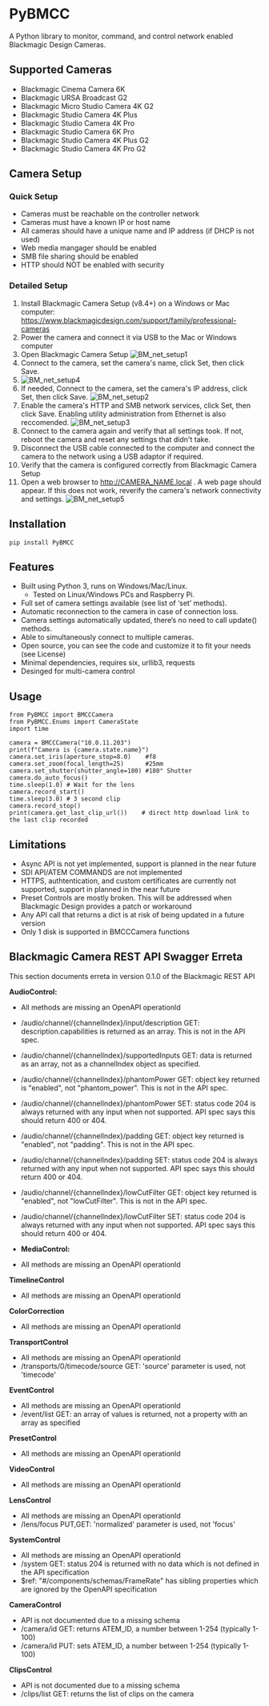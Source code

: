 # PyBMCC

A Python library to monitor, command, and control network enabled Blackmagic Design Cameras.

## Supported Cameras
- Blackmagic Cinema Camera 6K
- Blackmagic URSA Broadcast G2
- Blackmagic Micro Studio Camera 4K G2
- Blackmagic Studio Camera 4K Plus
- Blackmagic Studio Camera 4K Pro
- Blackmagic Studio Camera 6K Pro
- Blackmagic Studio Camera 4K Plus G2
- Blackmagic Studio Camera 4K Pro G2

## Camera Setup

### Quick Setup
- Cameras must be reachable on the controller network
- Cameras must have a known IP or host name
- All cameras should have a unique name and IP address (if DHCP is not used)
- Web media mangager should be enabled
- SMB file sharing should be enabled
- HTTP should NOT be enabled with security

### Detailed Setup
1. Install Blackmagic Camera Setup (v8.4+) on a Windows or Mac computer: https://www.blackmagicdesign.com/support/family/professional-cameras
2. Power the camera and connect it via USB to the Mac or Windows computer
3. Open Blackmagic Camera Setup ![BM_net_setup1](doc/images/BM_net_setup1.png)
4. Connect to the camera, set the camera's name, click Set, then click Save.
5. ![BM_net_setup4](doc/images/BM_net_setup4.png)
5. If needed, Connect to the camera, set the camera's IP address, click Set, then click Save.
![BM_net_setup2](doc/images/BM_net_setup2.png)
6. Enable the camera's HTTP and SMB network services, click Set, then click Save. Enabling utility administration from Ethernet is also reccomended.
![BM_net_setup3](doc/images/BM_net_setup3.png)
7. Connect to the camera again and verify that all settings took. If not, reboot the camera and reset any settings that didn't take.
8. Disconnect the USB cable connected to the computer and connect the camera to the network using a USB adaptor if required.
9. Verify that the camera is configured correctly from Blackmagic Camera Setup
10. Open a web browser to http://CAMERA_NAME.local . A web page should appear. If this does not work, reverify the camera's network connectivity and settings.
![BM_net_setup5](doc/images/BM_net_setup5.png)

## Installation
    pip install PyBMCC
    
## Features
- Built using Python 3, runs on Windows/Mac/Linux.
    - Tested on Linux/Windows PCs and Raspberry Pi.
- Full set of camera settings available (see list of ‘set’ methods).
- Automatic reconnection to the camera in case of connection loss.
- Camera settings automatically updated, there’s no need to call update() methods.
- Able to simultaneously connect to multiple cameras.
- Open source, you can see the code and customize it to fit your needs (see License)
- Minimal dependencies, requires six, urllib3, requests
- Desinged for multi-camera control

## Usage

    from PyBMCC import BMCCCamera
    from PyBMCC.Enums import CameraState
    import time
    
    camera = BMCCCamera("10.0.11.203")
    print(f"Camera is {camera.state.name}")
    camera.set_iris(aperture_stop=8.0)    #f8
    camera.set_zoom(focal_length=25)      #25mm
    camera.set_shutter(shutter_angle=180) #180° Shutter
    camera.do_auto_focus()
    time.sleep(1.0) # Wait for the lens
    camera.record_start()
    time.sleep(3.0) # 3 second clip
    camera.record_stop()
    print(camera.get_last_clip_url())    # direct http download link to the last clip recorded

## Limitations
- Async API is not yet implemented, support is planned in the near future
- SDI API/ATEM COMMANDS are not implemented
- HTTPS, authtentication, and custom certificates are currently not supported, support in planned in the near future
- Preset Controls are mostly broken. This will be addressed when Blackmagic Design provides a patch or workaround
- Any API call that returns a dict is at risk of being updated in a future version
- Only 1 disk is supported in BMCCCamera functions

## Blackmagic Camera REST API Swagger Erreta

This section documents erreta in version 0.1.0 of the Blackmagic REST API

**AudioControl:**

- All methods are missing an OpenAPI operationId
- /audio/channel/{channelIndex}/input/description GET: description.capabilities is returned as an array. This is not in the API spec.
- /audio/channel/{channelIndex}/supportedInputs GET: data is returned as an array, not as a channelIndex object as specified.
- /audio/channel/{channelIndex}/phantomPower GET: object key returned is "enabled", not "phantom_power". This is not in the API spec.
- /audio/channel/{channelIndex}/phantomPower SET: status code 204 is always returned with any input when not supported. API spec says this should return 400 or 404.
- /audio/channel/{channelIndex}/padding GET: object key returned is "enabled", not "padding". This is not in the API spec.
- /audio/channel/{channelIndex}/padding SET: status code 204 is always returned with any input when not supported. API spec says this should return 400 or 404.
- /audio/channel/{channelIndex}/lowCutFilter GET: object key returned is "enabled", not "lowCutFilter". This is not in the API spec.
- /audio/channel/{channelIndex}/lowCutFilter SET: status code 204 is always returned with any input when not supported. API spec says this should return 400 or 404.


- **MediaControl:**

- All methods are missing an OpenAPI operationId

**TimelineControl**

- All methods are missing an OpenAPI operationId

**ColorCorrection**

- All methods are missing an OpenAPI operationId

**TransportControl**

- All methods are missing an OpenAPI operationId
- /transports/0/timecode/source GET: 'source' parameter is used, not 'timecode'

**EventControl**

- All methods are missing an OpenAPI operationId
- /event/list GET: an array of values is returned, not a property with an array as specified

**PresetControl**

- All methods are missing an OpenAPI operationId

**VideoControl**

- All methods are missing an OpenAPI operationId

**LensControl**

- All methods are missing an OpenAPI operationId
- /lens/focus PUT,GET: 'normalized' parameter is used, not 'focus'

**SystemControl**

- All methods are missing an OpenAPI operationId
- /system GET: status 204 is returned with no data which is not defined in the API specification
- $ref: "#/components/schemas/FrameRate" has sibling properties which are ignored by the OpenAPI specification

**CameraControl**

- API is not documented due to a missing schema
- /camera/id GET: returns ATEM_ID, a number between 1-254 (typically 1-100)
- /camera/id PUT: sets ATEM_ID, a number between 1-254 (typically 1-100)

**ClipsControl**

- API is not documented due to a missing schema
- /clips/list GET: returns the list of clips on the camera
